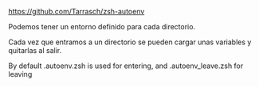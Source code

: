 https://github.com/Tarrasch/zsh-autoenv

Podemos tener un entorno definido para cada directorio.

Cada vez que entramos a un directorio se pueden cargar unas variables y quitarlas al salir.

By default .autoenv.zsh is used for entering, and .autoenv_leave.zsh for leaving
